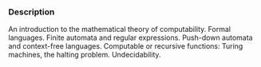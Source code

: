 ### Description

An introduction to the mathematical theory of computability. Formal languages. Finite automata and regular expressions. Push-down automata and context-free languages. Computable or recursive functions: Turing machines, the halting problem. Undecidability. 